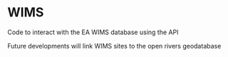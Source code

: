 # WIMS
Code to interact with the EA WIMS database using the API

Future developments will link WIMS sites to the open rivers geodatabase
